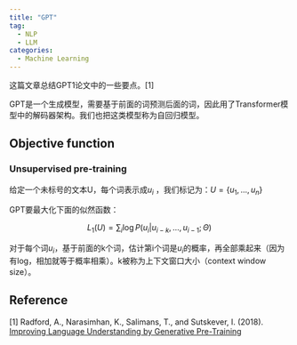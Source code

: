 ```yaml
---
title: "GPT"
tag:
  - NLP
  - LLM
categories:
  - Machine Learning
---
```


这篇文章总结GPT1论文中的一些要点。[1]

GPT是一个生成模型，需要基于前面的词预测后面的词，因此用了Transformer模型中的解码器架构。我们也把这类模型称为自回归模型。

## Objective function

### Unsupervised pre-training

给定一个未标号的文本U，每个词表示成$u_i$ ，我们标记为：$U=\{u_1,...,u_n\}$

GPT要最大化下面的似然函数：

$$
L_1(U)=\sum_i\log P(u_i|u_{i-k},...,u_{i-1};\Theta)
$$

对于每个词$u_i$，基于前面的k个词，估计第i个词是$u_i$的概率，再全部乘起来（因为有log，相加就等于概率相乘）。k被称为上下文窗口大小（context window size）。

## Reference

[1] Radford, A., Narasimhan, K., Salimans, T., and Sutskever, I. (2018). [Improving Language Understanding by Generative Pre-Training](https://s3-us-west-2.amazonaws.com/openai-assets/research-covers/language-unsupervised/language_understanding_paper.pdf)
